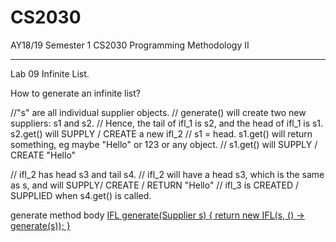 # CS2030
AY18/19 Semester 1 CS2030 Programming Methodology II 
<hr />


Lab 09 Infinite List.

How to generate an infinite list? 

//"s" are all individual supplier objects.
// generate() will create two new suppliers: s1 and s2.
// Hence, the tail of ifl_1 is s2, and the head of ifl_1 is s1. s2.get() will SUPPLY / CREATE a new ifl_2
// s1 = head. s1.get() will return something, eg maybe "Hello" or 123 or any object.
// s1.get() will SUPPLY / CREATE "Hello"

// ifl_2 has head s3 and tail s4.
// ifl_2 will have a head s3, which is the same as s, and will SUPPLY/ CREATE / RETURN "Hello"
// ifl_3 is CREATED / SUPPLIED when s4.get() is called.

generate method body
<U> IFL<U> generate(Supplier<U> s) {
  return new IFL(s, () -> generate(s)); 
}


